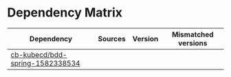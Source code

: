 # Dependency Matrix

Dependency | Sources | Version | Mismatched versions
---------- | ------- | ------- | -------------------
[cb-kubecd/bdd-spring-1582338534](https://github.com/cb-kubecd/bdd-spring-1582338534.git) |  | []() | 
